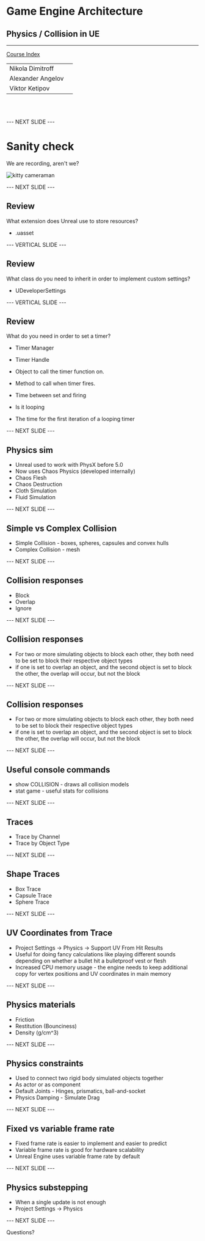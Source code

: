 # Game Engine Architecture

## Physics / Collision in UE

---------------------
[Course Index](http://nikoladimitroff.github.io/Game-Engine-Architecture)

<div class="authors-section">
<table>
<tbody>
    <tr>
        <td>
            Nikola Dimitroff
        </td>
        <td>
            <a target="_blank" href="https://dimitroff.bg"><i class="fa fa-rss"></i></a>
            <a target="_blank" href="mailto:nikola@dimitroff.bg"><i class="fa fa-envelope-o"></i></a>
            <a target="_blank" href="https://github.com/nikoladimitroff"><i class="fa fa-github"></i></a>
            <a target="_blank" href="https://twitter.com/nikoladimitroff"><i class="fa fa-twitter"></i></a>
        </td>
    </tr>
    <tr>
        <td>
            Alexander Angelov
        </td>
        <td>
            <a target="_blank" href="mailto:aleksandar.angelovv@gmail.com"><i class="fa fa-envelope-o"></i></a>
            <a target="_blank" href="https://github.com/Alekssasho"><i class="fa fa-github"></i></a>
            <a target="_blank" href="https://twitter.com/Alekssasho"><i class="fa fa-twitter"></i></a>
        </td>
    </tr>
    <tr>
        <td>
            Viktor Ketipov
        </td>
        <td>
            <a target="_blank" href="mailto:viktor@kipiinteractive.com"><i class="fa fa-envelope-o"></i></a>
            <a target="_blank" href="https://github.com/k1p1"><i class="fa fa-github"></i></a>
            <a target="_blank" href="https://twitter.com/xk1p1x"><i class="fa fa-twitter"></i></a></p>
        </td>
    </tr>
</tbody>
</table>
</div>

<div class="companies-section">
<a class="ubisoft-logo" href="https://ubisoft.com" target="_blank"></a>
<br>
<a class="kipi-logo" href="http://kipiinteractive.com" target="_blank"></a>
<br>
<a class="omeda-logo" href="https://omedastudios.com/" target="_blank"></a>
</div>

--- NEXT SLIDE ---

# Sanity check

We are recording, aren't we?

![kitty cameraman](http://www.catster.com/wp-content/uploads/2015/06/335f4392f011a80324e09f5ace0b3f57.jpg)

--- NEXT SLIDE ---

## Review

What extension does Unreal use to store resources?

* .uasset
<!-- .element class="fragment" -->

--- VERTICAL SLIDE ---

## Review

What class do you need to inherit in order to implement custom settings?

* UDeveloperSettings
<!-- .element class="fragment" -->

--- VERTICAL SLIDE ---

## Review

What do you need in order to set a timer?

* Timer Manager
<!-- .element class="fragment" -->
* Timer Handle
<!-- .element class="fragment" -->
* Object to call the timer function on.
<!-- .element class="fragment" -->
* Method to call when timer fires.
<!-- .element class="fragment" -->
* Time between set and firing
<!-- .element class="fragment" -->
* Is it looping
<!-- .element class="fragment" -->
* The time for the first iteration of a looping timer
<!-- .element class="fragment" -->

--- NEXT SLIDE ---

## Physics sim

* Unreal used to work with PhysX before 5.0
* Now uses Chaos Physics (developed internally)
* Chaos Flesh
* Chaos Destruction
* Cloth Simulation
* Fluid Simulation

--- NEXT SLIDE ---

## Simple vs Complex Collision

* Simple Collision - boxes, spheres, capsules and convex hulls
* Complex Collision - mesh

--- NEXT SLIDE ---

## Collision responses

* Block 
* Overlap 
* Ignore

--- NEXT SLIDE ---

## Collision responses

* For two or more simulating objects to block each other, they both need to be set to block their respective object types 
* if one is set to overlap an object, and the second object is set to block the other, the overlap will occur, but not the block 

--- NEXT SLIDE ---

## Collision responses

* For two or more simulating objects to block each other, they both need to be set to block their respective object types 
* if one is set to overlap an object, and the second object is set to block the other, the overlap will occur, but not the block 

--- NEXT SLIDE ---

## Useful console commands

* show COLLISION - draws all collision models
* stat game - useful stats for collisions

--- NEXT SLIDE ---

## Traces

* Trace by Channel
* Trace by Object Type

--- NEXT SLIDE ---

## Shape Traces

* Box Trace
* Capsule Trace
* Sphere Trace

--- NEXT SLIDE ---

## UV Coordinates from Trace

* Project Settings -> Physics -> Support UV From Hit Results
* Useful for doing fancy calculations like playing different sounds depending on whether a bullet hit a bulletproof vest or flesh
* Increased CPU memory usage - the engine needs to keep additional copy for vertex positions and UV coordinates in main memory

--- NEXT SLIDE ---

## Physics materials

* Friction 
* Restitution (Bounciness)
* Density (g/cm^3)

--- NEXT SLIDE ---

## Physics constraints

* Used to connect two rigid body simulated objects together
* As actor or as component
* Default Joints - Hinges, prismatics, ball-and-socket
* Physics Damping - Simulate Drag

--- NEXT SLIDE ---

## Fixed vs variable frame rate

* Fixed frame rate is easier to implement and easier to predict
* Variable frame rate is good for hardware scalability
* Unreal Engine uses variable frame rate by default

--- NEXT SLIDE ---

## Physics substepping

* When a single update is not enough
* Project Settings -> Physics


--- NEXT SLIDE ---

Questions?
